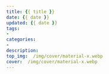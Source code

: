 ```yaml
---
title: {{ title }}
date: {{ date }}
updated: {{ date }}
tags:
- 
categories:
- 
description:
top_img:  /img/cover/material-x.webp
cover:  /img/cover/material-x.webp
---
```

